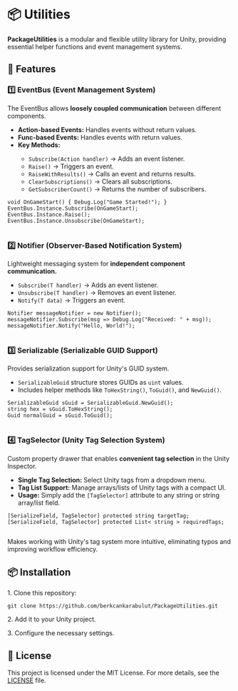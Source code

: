 <body>
  <h1>📦 Utilities</h1>
    <p><strong>PackageUtilities</strong> is a modular and flexible utility library for Unity, providing essential helper functions and event management systems.</p>
  <h2>🚀 Features</h2>
  <h3>1️⃣ EventBus (Event Management System)</h3>
    <p>The EventBus allows <strong>loosely coupled communication</strong> between different components.</p>
    <ul>
        <li><strong>Action-based Events:</strong> Handles events without return values.</li>
        <li><strong>Func-based Events:</strong> Handles events with return values.</li>
        <li><strong>Key Methods:</strong></li>
        <ul>
            <li><code>Subscribe<T>(Action handler)</code> → Adds an event listener.</li>
            <li><code>Raise<T>()</code> → Triggers an event.</li>
            <li><code>RaiseWithResults<T, TResult>()</code> → Calls an event and returns results.</li>
            <li><code>ClearSubscriptions<T>()</code> → Clears all subscriptions.</li>
            <li><code>GetSubscriberCount<T>()</code> → Returns the number of subscribers.</li>
        </ul>
    </ul>
    <pre><code>void OnGameStart() { Debug.Log("Game Started!"); }
EventBus.Instance.Subscribe<GameStartEvent>(OnGameStart);
EventBus.Instance.Raise<GameStartEvent>();
EventBus.Instance.Unsubscribe<GameStartEvent>(OnGameStart);
    </code></pre>
  <h3>2️⃣ Notifier (Observer-Based Notification System)</h3>
    <p>Lightweight messaging system for <strong>independent component communication.</strong></p>
    <ul>
        <li><code>Subscribe(T handler)</code> → Adds an event listener.</li>
        <li><code>Unsubscribe(T handler)</code> → Removes an event listener.</li>
        <li><code>Notify(T data)</code> → Triggers an event.</li>
    </ul>
    <pre><code>Notifier<string> messageNotifier = new Notifier<string>();
messageNotifier.Subscribe(msg => Debug.Log("Received: " + msg));
messageNotifier.Notify("Hello, World!");
    </code></pre>
  <h3>3️⃣ Serializable (Serializable GUID Support)</h3>
    <p>Provides serialization support for Unity's GUID system.</p>
    <ul>
        <li><code>SerializableGuid</code> structure stores GUIDs as <code>uint</code> values.</li>
        <li>Includes helper methods like <code>ToHexString()</code>, <code>ToGuid()</code>, and <code>NewGuid()</code>.</li>
    </ul>
    <pre><code>SerializableGuid sGuid = SerializableGuid.NewGuid();
string hex = sGuid.ToHexString();
Guid normalGuid = sGuid.ToGuid();
    </code></pre>

  <h3>4️⃣ TagSelector (Unity Tag Selection System)</h3>
    <p>Custom property drawer that enables <strong>convenient tag selection</strong> in the Unity Inspector.</p>
    <ul>
        <li><strong>Single Tag Selection:</strong> Select Unity tags from a dropdown menu.</li>
        <li><strong>Tag List Support:</strong> Manage arrays/lists of Unity tags with a compact UI.</li>
        <li><strong>Usage:</strong> Simply add the <code>[TagSelector]</code> attribute to any string or string array/list field.</li>
    </ul>
    <pre><code>[SerializeField, TagSelector] protected string targetTag;
[SerializeField, TagSelector] protected List< string > requiredTags;
    </code></pre>
    <p>Makes working with Unity's tag system more intuitive, eliminating typos and improving workflow efficiency.</p>

  <h2>📦 Installation</h2>
    <p>1. Clone this repository:</p>
    <pre><code>git clone https://github.com/berkcankarabulut/PackageUtilities.git</code></pre>
    <p>2. Add it to your Unity project.</p>
    <p>3. Configure the necessary settings.</p>
  <h2>📄 License</h2>
    <p>This project is licensed under the MIT License. For more details, see the <a href="LICENSE">LICENSE</a> file.</p>
</body>
</html>
